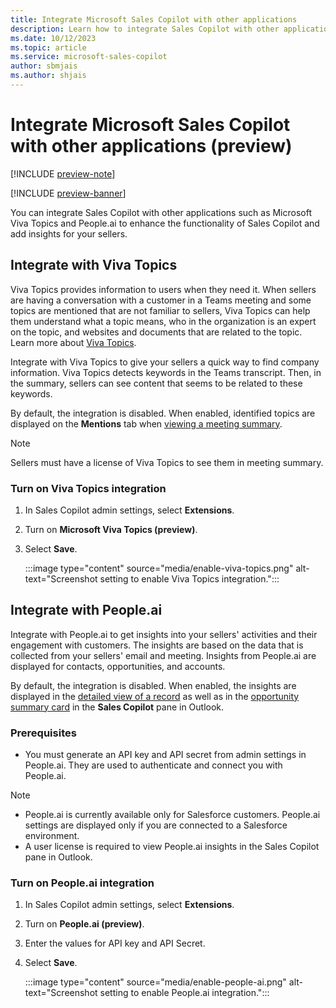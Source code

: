 ```yaml
---
title: Integrate Microsoft Sales Copilot with other applications
description: Learn how to integrate Sales Copilot with other applications
ms.date: 10/12/2023
ms.topic: article
ms.service: microsoft-sales-copilot
author: sbmjais
ms.author: shjais
---
```


# Integrate Microsoft Sales Copilot with other applications (preview)

[!INCLUDE [preview-note](includes/preview-note.md)]

[!INCLUDE [preview-banner](includes/preview-banner.md)]

You can integrate Sales Copilot with other applications such as Microsoft Viva Topics and People.ai to enhance the functionality of Sales Copilot and add insights for your sellers.

## Integrate with Viva Topics

Viva Topics provides information to users when they need it. When sellers are having a conversation with a customer in a Teams meeting and some topics are mentioned that are not familiar to sellers, Viva Topics can help them understand what a topic means, who in the organization is an expert on the topic, and websites and documents that are related to the topic. Learn more about [Viva Topics](/viva/topics/topic-experiences-overview).

Integrate with Viva Topics to give your sellers a quick way to find company information. Viva Topics detects keywords in the Teams transcript. Then, in the summary, sellers can see content that seems to be related to these keywords. 

By default, the integration is disabled. When enabled, identified topics are displayed on the **Mentions** tab when [viewing a meeting summary](view-understand-meeting-summary.md#view-viva-topics-in-meeting-summary-preview).

> [!NOTE]
> Sellers must have a license of Viva Topics to see them in meeting summary.

### Turn on Viva Topics integration

1.	In Sales Copilot admin settings, select **Extensions**.

2.	Turn on **Microsoft Viva Topics (preview)**.

3.	Select **Save**.

    :::image type="content" source="media/enable-viva-topics.png" alt-text="Screenshot setting to enable Viva Topics integration.":::

## Integrate with People.ai

Integrate with People.ai to get insights into your sellers' activities and their engagement with customers. The insights are based on the data that is collected from your sellers' email and meeting. Insights from People.ai are displayed for contacts, opportunities, and accounts.

By default, the integration is disabled. When enabled, the insights are displayed in the [detailed view of a record](view-record-details.md#view-peopleai-insights-preview) as well as in the [opportunity summary card](view-opportunity-summary.md#view-peopleai-insights-in-opportunity-summary-preview) in the **Sales Copilot** pane in Outlook.

### Prerequisites

- You must generate an API key and API secret from admin settings in People.ai. They are used to authenticate and connect you with People.ai. 

> [!NOTE]
> - People.ai is currently available only for Salesforce customers. People.ai settings are displayed only if you are connected to a Salesforce environment.
> - A user license is required to view People.ai insights in the Sales Copilot pane in Outlook.

### Turn on People.ai integration

1.	In Sales Copilot admin settings, select **Extensions**.

2.	Turn on **People.ai (preview)**.

3.	Enter the values for API key and API Secret.

4.	Select **Save**.

    :::image type="content" source="media/enable-people-ai.png" alt-text="Screenshot setting to enable People.ai integration.":::
